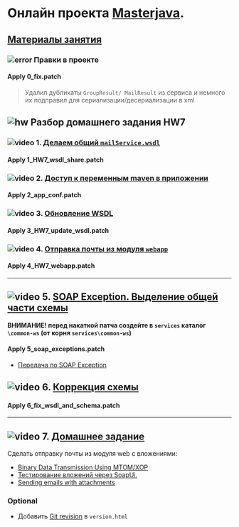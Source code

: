 # Онлайн проекта  <a href="https://github.com/JavaWebinar/masterjava">Masterjava</a>.

## [Материалы занятия](https://drive.google.com/drive/u/0/folders/0B9Ye2auQ_NsFeUFhRGRETk80MkE) 

### ![error](https://cloud.githubusercontent.com/assets/13649199/13672935/ef09ec1e-e6e7-11e5-9f79-d1641c05cbe6.png) Правки в проекте
#### Apply 0_fix.patch
> Удалил дубликаты `GroupResult/ MailResult` из сервиса и немного их подправил для сериализации/десериализации в xml 

## ![hw](https://cloud.githubusercontent.com/assets/13649199/13672719/09593080-e6e7-11e5-81d1-5cb629c438ca.png) Разбор домашнего задания HW7

### ![video](https://cloud.githubusercontent.com/assets/13649199/13672715/06dbc6ce-e6e7-11e5-81a9-04fbddb9e488.png) 1. <a href="https://drive.google.com/open?id=0B9Ye2auQ_NsFU1FSVmw2S05sR1U">Делаем общий `mailService.wsdl`</a>
#### Apply 1_HW7_wsdl_share.patch
### ![video](https://cloud.githubusercontent.com/assets/13649199/13672715/06dbc6ce-e6e7-11e5-81a9-04fbddb9e488.png) 2. <a href="https://drive.google.com/open?id=0B9Ye2auQ_NsFelpFalNxQVBTc3c">Доступ к переменным maven в приложении</a>
#### Apply 2_app_conf.patch
### ![video](https://cloud.githubusercontent.com/assets/13649199/13672715/06dbc6ce-e6e7-11e5-81a9-04fbddb9e488.png) 3. [Обновление WSDL](https://drive.google.com/file/d/0B9Ye2auQ_NsFWDFRYm5uNlJlNmM)
#### Apply 3_HW7_update_wsdl.patch
### ![video](https://cloud.githubusercontent.com/assets/13649199/13672715/06dbc6ce-e6e7-11e5-81a9-04fbddb9e488.png) 4. <a href="https://drive.google.com/open?id=0B9Ye2auQ_NsFWHdabmhJV2FUYzQ">Отправка почты из модуля `webapp`</a>
#### Apply 4_HW7_webapp.patch

----
##  ![video](https://cloud.githubusercontent.com/assets/13649199/13672715/06dbc6ce-e6e7-11e5-81a9-04fbddb9e488.png) 5. <a href="https://drive.google.com/open?id=0B9Ye2auQ_NsFZDdwM2ZoX0RsZEU">SOAP Exception. Выделение общей части схемы</a>
**ВНИМАНИЕ! перед накаткой патча создейте в `services` каталог `\common-ws` (от корня `services\common-ws`)**
#### Apply 5_soap_exceptions.patch
- <a href="http://blog.idrsolutions.com/2013/10/web-services-exception-handling/">Передача по SOAP Exception</a>

## ![video](https://cloud.githubusercontent.com/assets/13649199/13672715/06dbc6ce-e6e7-11e5-81a9-04fbddb9e488.png) 6. [Коррекция схемы](https://drive.google.com/file/d/0B9Ye2auQ_NsFZ1FmODdWcmlKdUk)  
#### Apply 6_fix_wsdl_and_schema.patch

--------------
##  ![video](https://cloud.githubusercontent.com/assets/13649199/13672715/06dbc6ce-e6e7-11e5-81a9-04fbddb9e488.png) 7. <a href="https://drive.google.com/open?id=0B9Ye2auQ_NsFczZjQVkyNkNLd00">Домашнее задание</a>
Сделать отправку почты из модуля web c вложениями:
- <a href="https://docs.oracle.com/cd/E14571_01/web.1111/e13734/mtom.htm">Binary Data Transmission Using MTOM/XOP</a> 
- <a href="http://www.soapui.org/SOAP-and-WSDL/adding-headers-and-attachments.html">Тестирование вложений через SoapUi.</a>
- <a href="https://commons.apache.org/proper/commons-email/userguide.html">Sending emails with attachments</a>
  
### Optional
- Добавить <a href="https://habrahabr.ru/post/310738/">Git revision</a> в `version.html` 
